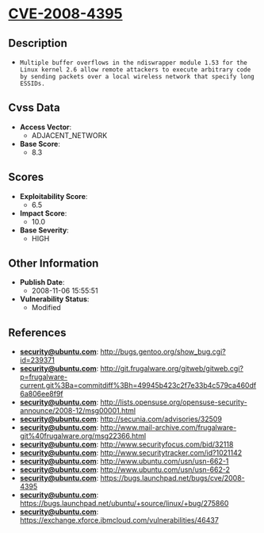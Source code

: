 
# [CVE-2008-4395](http://bugs.gentoo.org/show_bug.cgi?id=239371)

## Description

- `Multiple buffer overflows in the ndiswrapper module 1.53 for the Linux kernel 2.6 allow remote attackers to execute arbitrary code by sending packets over a local wireless network that specify long ESSIDs.`

## Cvss Data

- **Access Vector**:
  - ADJACENT_NETWORK
- **Base Score**:
  - 8.3

## Scores

- **Exploitability Score**:
  - 6.5
- **Impact Score**:
  - 10.0
- **Base Severity**:
  - HIGH

## Other Information

- **Publish Date**:
  - 2008-11-06 15:55:51
- **Vulnerability Status**:
  - Modified

## References

- **security@ubuntu.com**: http://bugs.gentoo.org/show_bug.cgi?id=239371
- **security@ubuntu.com**: http://git.frugalware.org/gitweb/gitweb.cgi?p=frugalware-current.git%3Ba=commitdiff%3Bh=49945b423c2f7e33b4c579ca460df6a806ee8f9f
- **security@ubuntu.com**: http://lists.opensuse.org/opensuse-security-announce/2008-12/msg00001.html
- **security@ubuntu.com**: http://secunia.com/advisories/32509
- **security@ubuntu.com**: http://www.mail-archive.com/frugalware-git%40frugalware.org/msg22366.html
- **security@ubuntu.com**: http://www.securityfocus.com/bid/32118
- **security@ubuntu.com**: http://www.securitytracker.com/id?1021142
- **security@ubuntu.com**: http://www.ubuntu.com/usn/usn-662-1
- **security@ubuntu.com**: http://www.ubuntu.com/usn/usn-662-2
- **security@ubuntu.com**: https://bugs.launchpad.net/bugs/cve/2008-4395
- **security@ubuntu.com**: https://bugs.launchpad.net/ubuntu/+source/linux/+bug/275860
- **security@ubuntu.com**: https://exchange.xforce.ibmcloud.com/vulnerabilities/46437
